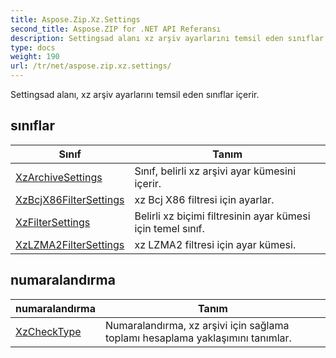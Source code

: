 ```yaml
---
title: Aspose.Zip.Xz.Settings
second_title: Aspose.ZIP for .NET API Referansı
description: Settingsad alanı xz arşiv ayarlarını temsil eden sınıflar içerir.
type: docs
weight: 190
url: /tr/net/aspose.zip.xz.settings/
---
```

Settingsad alanı, xz arşiv ayarlarını temsil eden sınıflar içerir.

## sınıflar

| Sınıf | Tanım |
| --- | --- |
| [XzArchiveSettings](./xzarchivesettings/) | Sınıf, belirli xz arşivi ayar kümesini içerir. |
| [XzBcjX86FilterSettings](./xzbcjx86filtersettings/) | xz Bcj X86 filtresi için ayarlar. |
| [XzFilterSettings](./xzfiltersettings/) | Belirli xz biçimi filtresinin ayar kümesi için temel sınıf. |
| [XzLZMA2FilterSettings](./xzlzma2filtersettings/) | xz LZMA2 filtresi için ayar kümesi. |
## numaralandırma

| numaralandırma | Tanım |
| --- | --- |
| [XzCheckType](./xzchecktype/) | Numaralandırma, xz arşivi için sağlama toplamı hesaplama yaklaşımını tanımlar. |


